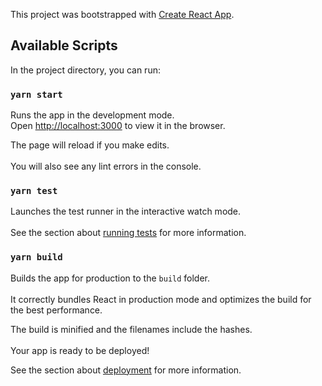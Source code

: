This project was bootstrapped with [Create React App](https://github.com/facebook/create-react-app).

## Available Scripts	

In the project directory, you can run:	

### `yarn start`	

Runs the app in the development mode.<br />	
Open [http://localhost:3000](http://localhost:3000) to view it in the browser.	

The page will reload if you make edits.<br />	
You will also see any lint errors in the console.	

### `yarn test`	

Launches the test runner in the interactive watch mode.<br />	
See the section about [running tests](https://facebook.github.io/create-react-app/docs/running-tests) for more information.	

### `yarn build`	

Builds the app for production to the `build` folder.<br />	
It correctly bundles React in production mode and optimizes the build for the best performance.	

The build is minified and the filenames include the hashes.<br />	
Your app is ready to be deployed!	

See the section about [deployment](https://facebook.github.io/create-react-app/docs/deployment) for more information.	

